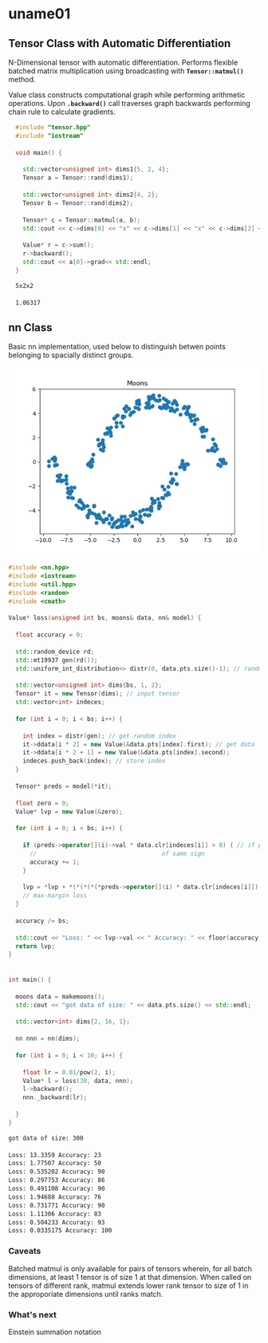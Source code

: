 # uname01

## Tensor Class with Automatic Differentiation

N-Dimensional tensor with automatic differentiation. Performs flexible batched matrix multiplication using broadcasting with **`Tensor::matmul()`** method. 

Value class constructs computational graph while performing arithmetic operations. Upon **`.backward()`** call traverses graph backwards performing chain rule to calculate gradients.

```c++
  #include "tensor.hpp"
  #include "iostream"
  
  void main() {

    std::vector<unsigned int> dims1{5, 2, 4};
	Tensor a = Tensor::rand(dims1);

	std::vector<unsigned int> dims2{4, 2};
	Tensor b = Tensor::rand(dims2);

	Tensor* c = Tensor::matmul(a, b);
	std::cout << c->dims[0] << "x" << c->dims[1] << "x" << c->dims[2] << "\n" << std::endl;

	Value* r = c->sum();
	r->backward();
	std::cout << a[0]->grad<< std::endl;
  }
```

```bash
  5x2x2

  1.06317
```
## nn Class

Basic nn implementation, used below to distinguish betwen points belonging to spacially distinct groups.

![moon](moons.jpg)

```c++
#include <nn.hpp>
#include <iostream>
#include <util.hpp>
#include <random>
#include <cmath>

Value* loss(unsigned int bs, moons& data, nn& model) {

  float accuracy = 0;
	
  std::random_device rd; 
  std::mt19937 gen(rd());
  std::uniform_int_distribution<> distr(0, data.pts.size()-1); // random sampler 

  std::vector<unsigned int> dims{bs, 1, 2};
  Tensor* it = new Tensor(dims); // input tensor
  std::vector<int> indeces;

  for (int i = 0; i < bs; i++) {

	int index = distr(gen); // get random index
	it->ddata[i * 2] = new Value(&data.pts[index].first); // get data
	it->ddata[i * 2 + 1] = new Value(&data.pts[index].second);
	indeces.push_back(index); // store index
  }
	
  Tensor* preds = model(*it);

  float zero = 0;
  Value* lvp = new Value(&zero);

  for (int i = 0; i < bs; i++) {

	if (preds->operator[](i)->val * data.clr[indeces[i]] > 0) { // if prediction and actual are 
	  //							       of same sign
	  accuracy += 1;
	}

	lvp = *lvp + *(*(*(*(*preds->operator[](i) * data.clr[indeces[i]]) * -1.0F) + 1)->relu() / bs);
	// max-margin loss
  }
  
  accuracy /= bs;

  std::cout << "Loss: " << lvp->val << " Accuracy: " << floor(accuracy * 100) << std::endl;
  return lvp;
}


int main() {

  moons data = makemoons();
  std::cout << "got data of size: " << data.pts.size() << std::endl;

  std::vector<int> dims{2, 16, 1};

  nn nnn = nn(dims);

  for (int i = 0; i < 10; i++) {

	float lr = 0.01/pow(2, i);
	Value* l = loss(30, data, nnn);
	l->backward();
	nnn._backward(lr);

  }
}
```

```bash
got data of size: 300

Loss: 13.3359 Accuracy: 23
Loss: 1.77507 Accuracy: 50
Loss: 0.535202 Accuracy: 90
Loss: 0.297753 Accuracy: 86
Loss: 0.491108 Accuracy: 90
Loss: 1.94688 Accuracy: 76
Loss: 0.731771 Accuracy: 90
Loss: 1.11306 Accuracy: 83
Loss: 0.504233 Accuracy: 93
Loss: 0.0335175 Accuracy: 100
```
### Caveats

Batched matmul is only available for pairs of tensors wherein, for all batch dimensions, at least 1 tensor is of size 1 at that dimension. When called on tensors of different rank, matmul extends lower rank tensor to size of 1 in the approporiate dimensions until ranks match.

### What's next

Einstein summation notation
